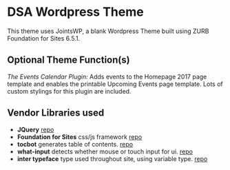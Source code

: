 # DSA Wordpress Theme

This theme uses JointsWP, a blank Wordpress Theme built using ZURB Foundation for Sites 6.5.1.

## Optional Theme Function(s)
*The Events Calendar Plugin:* Adds events to the Homepage 2017 page template and enables the printable Upcoming Events page template. Lots of custom stylings for this plugin are included.

## Vendor Libraries used
* **JQuery** [repo](https://github.com/jquery/jquery)
* **Foundation for Sites** css/js framework [repo](https://github.com/foundation/foundation-sites)
* **tocbot** generates table of contents. [repo](https://github.com/tscanlin/tocbot)
* **what-input** detects whether mouse or touch input for ui. [repo](https://github.com/ten1seven/what-input)
* **inter typeface** type used throughout site, using variable type. [repo](https://github.com/rsms/inter)
